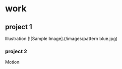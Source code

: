 # work

## project 1 
Illustration 
[![Sample Image].(/images/pattern blue.jpg)

### project 2 
Motion 
